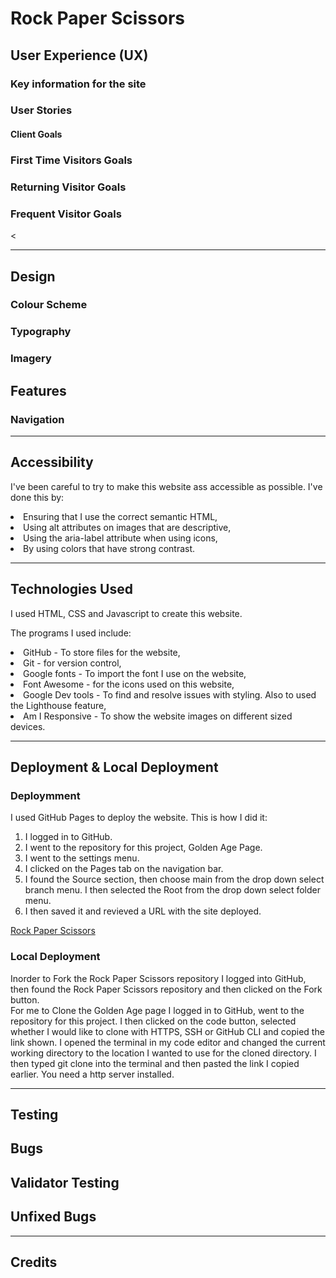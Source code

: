 # Rock Paper Scissors



## User Experience (UX)
### Key information for the site

### User Stories
#### Client Goals


### First Time Visitors Goals


### Returning Visitor Goals


### Frequent Visitor Goals
<

<hr>

## Design 

### Colour Scheme

### Typography


### Imagery

## Features


### Navigation



<hr>

## Accessibility
I've been careful to try to make this website ass accessible as possible. I've done this by:
<li>Ensuring that I use the correct semantic HTML,</li>
<li>Using alt attributes on images that are descriptive,</li>
<li>Using the aria-label attribute when using icons,</li>
<li>By using colors that have strong contrast.</li>

<hr>

## Technologies Used

I used HTML, CSS and Javascript to create this website.

The programs I used include:
<li>GitHub - To store files for the website,</li>
<li>Git - for version control,</li>
<li>Google fonts - To import the font I use on the website,</li>
<li>Font Awesome - for the icons used on this website,</li>
<li>Google Dev tools - To find and resolve issues with styling. Also to used the Lighthouse feature,</li>
<li>Am I Responsive - To show the website images on different sized devices.</li>

<hr>

## Deployment & Local Deployment

### Deploymment
I used GitHub Pages to deploy the website. This is how I did it:
<ol>
<li>I logged in to GitHub.</li>
<li>I went to the repository for this project, Golden Age Page.</li>
<li>I went to the settings menu.</li>
<li>I clicked on the Pages tab on the navigation bar.</li>
<li>I found the Source section, then choose main from the drop down select branch menu. I then selected the Root from the drop down select folder menu.
</li>
<li>I then saved it and revieved a URL with the site deployed.</li>
 </ol><a href=>Rock Paper Scissors</a>

 ### Local Deployment
Inorder to Fork the Rock Paper Scissors repository I logged into GitHub, then found the Rock Paper Scissors repository and then clicked on the Fork button.
<br>For me to Clone the Golden Age page I logged in to GitHub, went to the repository for this project.
I then clicked on the code button, selected whether I would like to clone with HTTPS, SSH or GitHub CLI and copied the link shown.
I opened the terminal in my code editor and changed the current working directory to the location I wanted to use for the cloned directory. I then typed git clone into the terminal and then pasted the link I copied earlier. You need a http server installed.
<hr>



## Testing



## Bugs



## Validator Testing


 ## Unfixed Bugs


<hr>

## Credits

